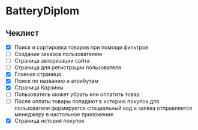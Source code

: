 # BatteryDiplom

## Чеклист

- [x] Поиск и сортировка товаров при помощи фильтров 
- [ ] Создание заказов пользователем 
- [ ] Страница авторизации сайта 
- [ ] Страница для регистрации пользователя 
- [x] Главная страница 
- [x] Поиск по названию и атрибутам 
- [x] Страница Корзины 
- [ ] Пользователь может убрать или оплатить товар 
- [ ] После оплаты товары попадают в историю покупок для пользователя формируется специальный код и заявка отправляется менеджеру в настольное приложение 
- [x] Страница история покупок 

